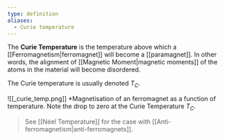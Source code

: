 ```yaml
---
type: definition
aliases:
  - Curie temperature
---
```

The **Curie Temperature** is the temperature above which a [[Ferromagnetism|ferromagnet]] will become a [[paramagnet]]. In other words, the alignment of [[Magnetic Moment|magnetic moments]] of the atoms in the material will become disordered.

The Curie temperature is usually denoted $T_{C}$.

![[_curie_temp.png]]
*Magnetisation of an ferromagnet as a function of temperature. Note the drop to zero at the Curie Temperature $T_{C}$.

> See [[Néel Temperature]] for the case with [[Anti-ferromagnetism|anti-ferromagnets]].
